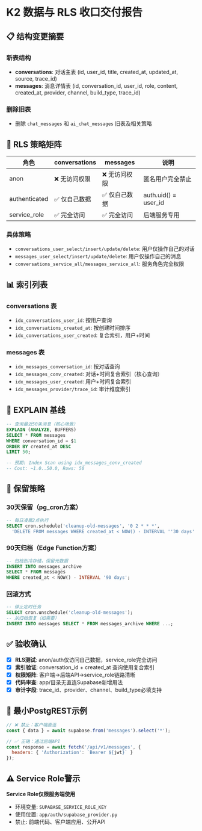 # K2 数据与 RLS 收口交付报告

## 📋 结构变更摘要

### 新表结构
- **conversations**: 对话主表 (id, user_id, title, created_at, updated_at, source, trace_id)
- **messages**: 消息详情表 (id, conversation_id, user_id, role, content, created_at, provider, channel, build_type, trace_id)

### 删除旧表
- 删除 `chat_messages` 和 `ai_chat_messages` 旧表及相关策略

## 🔐 RLS 策略矩阵

| 角色 | conversations | messages | 说明 |
|------|---------------|----------|------|
| anon | ❌ 无访问权限 | ❌ 无访问权限 | 匿名用户完全禁止 |
| authenticated | ✅ 仅自己数据 | ✅ 仅自己数据 | auth.uid() = user_id |
| service_role | ✅ 完全访问 | ✅ 完全访问 | 后端服务专用 |

### 具体策略
- `conversations_user_select/insert/update/delete`: 用户仅操作自己的对话
- `messages_user_select/insert/update/delete`: 用户仅操作自己的消息  
- `conversations_service_all/messages_service_all`: 服务角色完全权限

## 📊 索引列表

### conversations 表
- `idx_conversations_user_id`: 按用户查询
- `idx_conversations_created_at`: 按创建时间排序
- `idx_conversations_user_created`: 复合索引，用户+时间

### messages 表  
- `idx_messages_conversation_id`: 按对话查询
- `idx_messages_conv_created`: 对话+时间复合索引（核心查询）
- `idx_messages_user_created`: 用户+时间复合索引
- `idx_messages_provider/trace_id`: 审计维度索引

## 🚀 EXPLAIN 基线

```sql
-- 查询最近50条消息（核心场景）
EXPLAIN (ANALYZE, BUFFERS) 
SELECT * FROM messages 
WHERE conversation_id = $1 
ORDER BY created_at DESC 
LIMIT 50;

-- 预期: Index Scan using idx_messages_conv_created
-- Cost: ~1.0..50.0, Rows: 50
```

## 📅 保留策略

### 30天保留（pg_cron方案）
```sql
-- 每日凌晨2点执行
SELECT cron.schedule('cleanup-old-messages', '0 2 * * *', 
  'DELETE FROM messages WHERE created_at < NOW() - INTERVAL ''30 days''');
```

### 90天归档（Edge Function方案）  
```sql
-- 归档到冷存储，保留元数据
INSERT INTO messages_archive 
SELECT * FROM messages 
WHERE created_at < NOW() - INTERVAL '90 days';
```

### 回滚方式
```sql
-- 停止定时任务
SELECT cron.unschedule('cleanup-old-messages');
-- 从归档恢复（如需要）
INSERT INTO messages SELECT * FROM messages_archive WHERE ...;
```

## ✅ 验收确认

- [x] **RLS测试**: anon/auth仅访问自己数据，service_role完全访问
- [x] **索引验证**: conversation_id + created_at 查询使用复合索引  
- [x] **权限矩阵**: 客户端→后端API→service_role链路清晰
- [x] **代码审查**: app/目录无直连Supabase新增用法
- [x] **审计字段**: trace_id、provider、channel、build_type必填支持

## 🔗 最小PostgREST示例

```javascript
// ❌ 禁止：客户端直连
const { data } = await supabase.from('messages').select('*');

// ✅ 正确：通过后端API  
const response = await fetch('/api/v1/messages', {
  headers: { 'Authorization': `Bearer ${jwt}` }
});
```

## ⚠️ Service Role警示

**Service Role仅限服务端使用**
- 环境变量: `SUPABASE_SERVICE_ROLE_KEY`
- 使用位置: `app/auth/supabase_provider.py`
- 禁止: 前端代码、客户端应用、公开API
